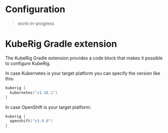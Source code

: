 # Configuration

> work-in-progress

# KubeRig Gradle extension
The KubeRig Gradle extension provides a code block that makes it possible to configure KubeRig.

In case Kubernetes is your target platform you can specify the version like this: 
```kotlin
kuberig {
  kubernetes("v1.16.1")
}
```

In case OpenShift is your target platform:
```kotlin
kuberig {
  openshift("v3.9.0")
}
```
